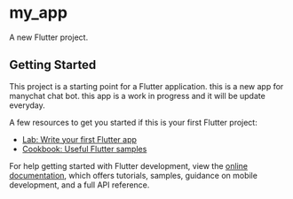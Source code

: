 # my_app

A new Flutter project.

## Getting Started

This project is a starting point for a Flutter application.
this is a new app for manychat chat bot.
this app is a work in progress and it will be update everyday.



A few resources to get you started if this is your first Flutter project:

- [Lab: Write your first Flutter app](https://docs.flutter.dev/get-started/codelab)
- [Cookbook: Useful Flutter samples](https://docs.flutter.dev/cookbook)

For help getting started with Flutter development, view the
[online documentation](https://docs.flutter.dev/), which offers tutorials,
samples, guidance on mobile development, and a full API reference.
